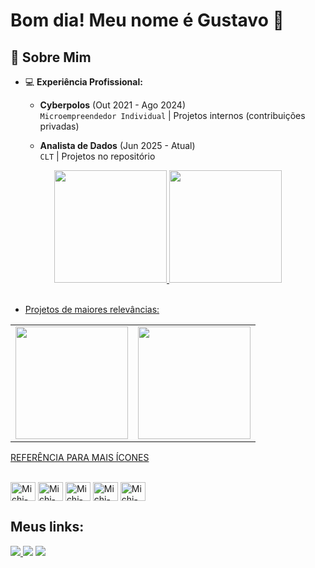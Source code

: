 # Bom dia! Meu nome é Gustavo 👋

## 🚀 Sobre Mim

- 💻 **Experiência Profissional:**
  - **Cyberpolos** (Out 2021 - Ago 2024)  
    `Microempreendedor Individual` | Projetos internos (contribuições privadas)  
      
  - **Analista de Dados** (Jun 2025 - Atual)  
    `CLT` | Projetos no repositório 


<div align="center">
  <a href="https://github.com/gmichin">
  <img height="180em" src="https://github-readme-stats.vercel.app/api?username=gmichin&show_icons=true&theme=dark&include_all_commits=true&count_private=true" />
  <img height="180em" src="https://github-readme-stats.vercel.app/api/top-langs/?username=gmichin&layout=compact&langs_count=8&theme=dark"/>
</div>
</br>

- Projetos de maiores relevâncias:

<div align="center">
  <table>
    <tr>
      <td>
        <a href="https://github.com/gmichin/HEIMDALL">
          <img height="180em" src="https://github-readme-stats.vercel.app/api/pin/?username=gmichin&repo=HEIMDALL&theme=dark" />
        </a>
      </td>
      <td>
        <a href="https://github.com/gmichin/Relatorio_analitico_vendas">
          <img height="180em" src="https://github-readme-stats.vercel.app/api/pin/?username=gmichin&repo=Relatorio_analitico_vendas&theme=dark" />
        </a>
      </td>
    </tr>
  </table>
</div>

  [REFERÊNCIA PARA MAIS ÍCONES](https://devicon.dev/)
  
  <div style="display: inline_block"><br>
  
  <img align="center" alt="Michi-Js" height="30" width="40" src="https://cdn.jsdelivr.net/gh/devicons/devicon/icons/javascript/javascript-original.svg">
  <img align="center" alt="Michi-Flutter" height="30" width="40" src="https://cdn.jsdelivr.net/gh/devicons/devicon/icons/flutter/flutter-original.svg" />
  <img align="center" alt="Michi-Angular" height="30" width="40" src="https://cdn.jsdelivr.net/gh/devicons/devicon@latest/icons/angular/angular-original.svg" />
  <img align="center" alt="Michi-Node" height="30" width="40" src="https://cdn.jsdelivr.net/gh/devicons/devicon@latest/icons/npm/npm-original-wordmark.svg" />
  <img align="center" alt="Michi-MySQL" height="30" width="40" src="https://cdn.jsdelivr.net/gh/devicons/devicon@latest/icons/mysql/mysql-original.svg" />
          
          
          
</div>
 
## **Meus links:**  
<div> 
  <a href="https://www.instagram.com/gmichin/" target="_blank"><img src="https://img.shields.io/badge/-Instagram-%23E4405F?style=for-the-badge&logo=instagram&logoColor=white" target="_blank"> 
  <a href = "mailto:gmassamichi@gmail.com"><img src="https://img.shields.io/badge/-Gmail-%23333?style=for-the-badge&logo=gmail&logoColor=white" target="_blank"></a>
  <a href="https://www.linkedin.com/in/gustavo-nakamura-597b36221/" target="_blank"><img src="https://img.shields.io/badge/-LinkedIn-%230077B5?style=for-the-badge&logo=linkedin&logoColor=white" target="_blank">
 
</div>
